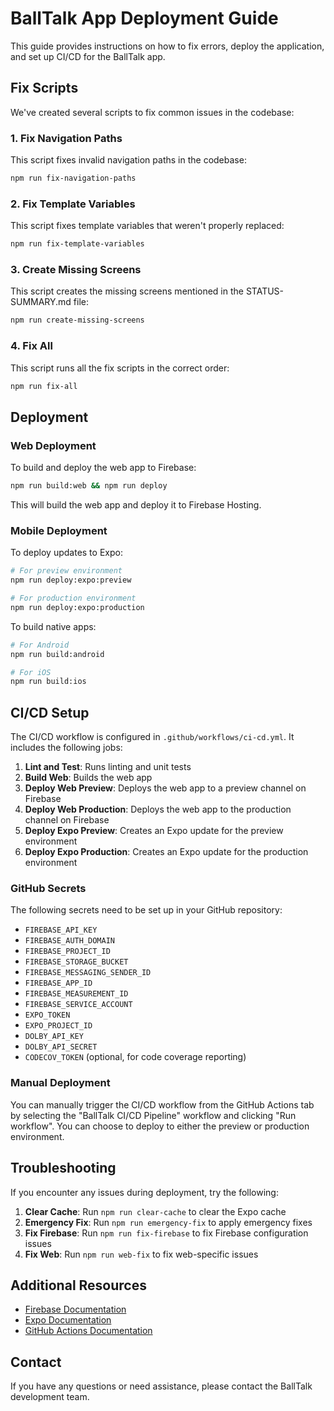 # BallTalk App Deployment Guide

This guide provides instructions on how to fix errors, deploy the application, and set up CI/CD for the BallTalk app.

## Fix Scripts

We've created several scripts to fix common issues in the codebase:

### 1. Fix Navigation Paths

This script fixes invalid navigation paths in the codebase:

```bash
npm run fix-navigation-paths
```

### 2. Fix Template Variables

This script fixes template variables that weren't properly replaced:

```bash
npm run fix-template-variables
```

### 3. Create Missing Screens

This script creates the missing screens mentioned in the STATUS-SUMMARY.md file:

```bash
npm run create-missing-screens
```

### 4. Fix All

This script runs all the fix scripts in the correct order:

```bash
npm run fix-all
```

## Deployment

### Web Deployment

To build and deploy the web app to Firebase:

```bash
npm run build:web && npm run deploy
```

This will build the web app and deploy it to Firebase Hosting.

### Mobile Deployment

To deploy updates to Expo:

```bash
# For preview environment
npm run deploy:expo:preview

# For production environment
npm run deploy:expo:production
```

To build native apps:

```bash
# For Android
npm run build:android

# For iOS
npm run build:ios
```

## CI/CD Setup

The CI/CD workflow is configured in `.github/workflows/ci-cd.yml`. It includes the following jobs:

1. **Lint and Test**: Runs linting and unit tests
2. **Build Web**: Builds the web app
3. **Deploy Web Preview**: Deploys the web app to a preview channel on Firebase
4. **Deploy Web Production**: Deploys the web app to the production channel on Firebase
5. **Deploy Expo Preview**: Creates an Expo update for the preview environment
6. **Deploy Expo Production**: Creates an Expo update for the production environment

### GitHub Secrets

The following secrets need to be set up in your GitHub repository:

- `FIREBASE_API_KEY`
- `FIREBASE_AUTH_DOMAIN`
- `FIREBASE_PROJECT_ID`
- `FIREBASE_STORAGE_BUCKET`
- `FIREBASE_MESSAGING_SENDER_ID`
- `FIREBASE_APP_ID`
- `FIREBASE_MEASUREMENT_ID`
- `FIREBASE_SERVICE_ACCOUNT`
- `EXPO_TOKEN`
- `EXPO_PROJECT_ID`
- `DOLBY_API_KEY`
- `DOLBY_API_SECRET`
- `CODECOV_TOKEN` (optional, for code coverage reporting)

### Manual Deployment

You can manually trigger the CI/CD workflow from the GitHub Actions tab by selecting the "BallTalk CI/CD Pipeline" workflow and clicking "Run workflow". You can choose to deploy to either the preview or production environment.

## Troubleshooting

If you encounter any issues during deployment, try the following:

1. **Clear Cache**: Run `npm run clear-cache` to clear the Expo cache
2. **Emergency Fix**: Run `npm run emergency-fix` to apply emergency fixes
3. **Fix Firebase**: Run `npm run fix-firebase` to fix Firebase configuration issues
4. **Fix Web**: Run `npm run web-fix` to fix web-specific issues

## Additional Resources

- [Firebase Documentation](https://firebase.google.com/docs)
- [Expo Documentation](https://docs.expo.dev/)
- [GitHub Actions Documentation](https://docs.github.com/en/actions)

## Contact

If you have any questions or need assistance, please contact the BallTalk development team. 